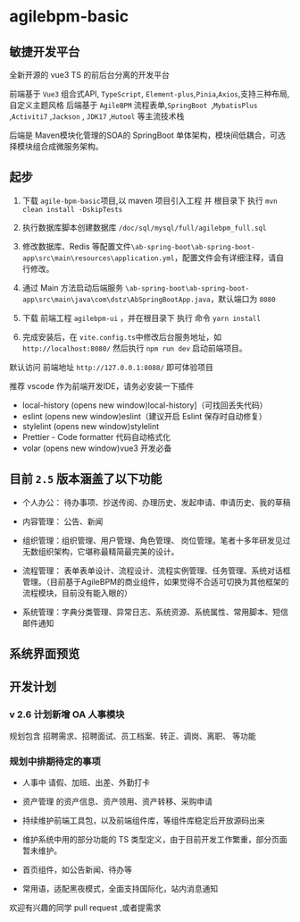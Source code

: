 # agilebpm-basic

## 敏捷开发平台

全新开源的 vue3 TS 的前后台分离的开发平台

前端基于 `Vue3` 组合式API, `TypeScript`, `Element-plus`,`Pinia`,`Axios`,支持三种布局, 自定义主题风格
后端基于 `AgileBPM` 流程表单,`SpringBoot `,`MybatisPlus` ,`Activiti7` ,`Jackson` , `JDK17` ,`Hutool`  等主流技术栈

后端是 Maven模块化管理的SOA的 SpringBoot 单体架构，模块间低耦合，可选择模块组合成微服务架构。


## 起步

1. 下载 `agile-bpm-basic`项目,以 maven 项目引入工程 并 根目录下 执行 `mvn clean install -DskipTests`

2. 执行数据库脚本创建数据库 `/doc/sql/mysql/full/agilebpm_full.sql`

3. 修改数据库、Redis 等配置文件`\ab-spring-boot\ab-spring-boot-app\src\main\resources\application.yml`，配置文件会有详细注释，请自行修改。

4. 通过 Main 方法启动后端服务 `\ab-spring-boot\ab-spring-boot-app\src\main\java\com\dstz\AbSpringBootApp.java`，默认端口为 `8080`

5. 下载 前端工程 `agilebpm-ui` ，并在根目录下 执行 命令 `yarn install`

6. 完成安装后，在 `vite.config.ts`中修改后台服务地址，如 `http://localhost:8080/` 然后执行 ` npm run dev ` 启动前端项目。

默认访问 前端地址  `http://127.0.0.1:8088/` 即可体验项目


推荐 vscode 作为前端开发IDE，请务必安装一下插件
- local-history (opens new window)local-history]（可找回丢失代码）
- eslint (opens new window)eslint（建议开启 Eslint 保存时自动修复）
- stylelint (opens new window)stylelint
- Prettier - Code formatter 代码自动格式化
- volar (opens new window)vue3 开发必备


## 目前 `2.5` 版本涵盖了以下功能

- 个人办公： 待办事项、抄送传阅、办理历史、发起申请、申请历史、我的草稿

- 内容管理： 公告、新闻

- 组织管理：组织管理、用户管理、角色管理、 岗位管理。笔者十多年研发见过无数组织架构，它堪称最精简最完美的设计。

- 流程管理： 表单表单设计、流程设计、流程实例管理、任务管理、系统对话框管理。（目前基于AgileBPM的商业组件，如果觉得不合适可切换为其他框架的流程模块，目前没有能入眼的）

- 系统管理：字典分类管理、异常日志、系统资源、系统属性、常用脚本、短信邮件通知

## 系统界面预览



## 开发计划

### v 2.6 计划新增 OA 人事模块

规划包含 招聘需求、招聘面试、员工档案、转正、调岗、离职、 等功能

### 规划中排期待定的事项

- 人事中 请假、加班、出差、外勤打卡

- 资产管理 的资产信息、资产领用、资产转移、采购申请 

- 持续维护前端工具包，以及前端组件库，等组件库稳定后开放源码出来

- 维护系统中用的部分功能的 TS 类型定义，由于目前开发工作繁重，部分页面 暂未维护。

- 首页组件，如公告新闻、待办等

- 常用语，适配黑夜模式，全面支持国际化，站内消息通知

欢迎有兴趣的同学  pull request ,或者提需求



